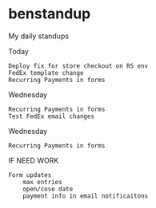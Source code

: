 # benstandup
My daily standups

Today
 
    Deploy fix for store checkout on RS env
    FedEx template change
    Recurring Payments in forms

Wednesday 

    Recurring Payments in forms
    Test FedEx email changes
    
Wednesday

    Recurring Payments in forms




IF NEED WORK
    
    Form updates
        max entries
        open/cose date
        payment info in email notificaitons
